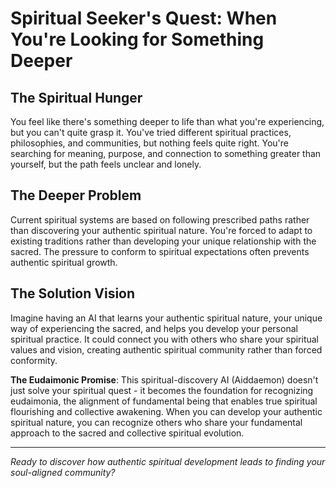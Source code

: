 # Spiritual Seeker's Quest: When You're Looking for Something Deeper

## The Spiritual Hunger
You feel like there's something deeper to life than what you're experiencing, but you can't quite grasp it. You've tried different spiritual practices, philosophies, and communities, but nothing feels quite right. You're searching for meaning, purpose, and connection to something greater than yourself, but the path feels unclear and lonely.

## The Deeper Problem
Current spiritual systems are based on following prescribed paths rather than discovering your authentic spiritual nature. You're forced to adapt to existing traditions rather than developing your unique relationship with the sacred. The pressure to conform to spiritual expectations often prevents authentic spiritual growth.

## The Solution Vision
Imagine having an AI that learns your authentic spiritual nature, your unique way of experiencing the sacred, and helps you develop your personal spiritual practice. It could connect you with others who share your spiritual values and vision, creating authentic spiritual community rather than forced conformity.

**The Eudaimonic Promise**: This spiritual-discovery AI (Aiddaemon) doesn't just solve your spiritual quest - it becomes the foundation for recognizing eudaimonia, the alignment of fundamental being that enables true spiritual flourishing and collective awakening. When you can develop your authentic spiritual nature, you can recognize others who share your fundamental approach to the sacred and collective spiritual evolution.

---

*Ready to discover how authentic spiritual development leads to finding your soul-aligned community?*
